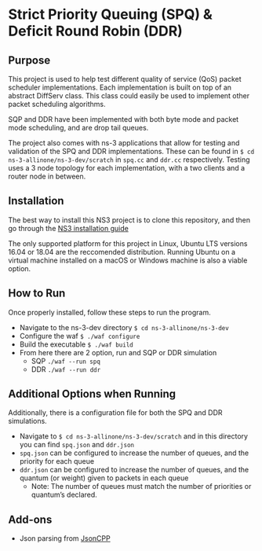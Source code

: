 # Strict Priority Queuing (SPQ) & Deficit Round Robin (DDR)

## Purpose
This project is used to help test different quality of service (QoS) packet scheduler implementations. Each implementation is built on top of an abstract DiffServ class. This class could easily be used to implement other packet scheduling algorithms. 

SQP and DDR have been implemented with both byte mode and packet mode scheduling, and are drop tail queues.

The project also comes with ns-3 applications that allow for testing and validation of the SPQ and DDR implementations. These can be found in `$ cd ns-3-allinone/ns-3-dev/scratch` in `spq.cc` and `ddr.cc` respectively. Testing uses a 3 node topology for each implementation, with a two clients and a router node in between.

## Installation
The best way to install this NS3 project is to clone this repository, and then go through the [NS3 installation guide](https://www.nsnam.org/wiki/Installation)

The only supported platform for this project in Linux, Ubuntu LTS versions 16.04 or 18.04 are the reccomended distribution.
Running Ubuntu on a virtual machine installed on a macOS or Windows machine is also a viable option.

## How to Run
Once properly installed, follow these steps to run the program.
- Navigate to the ns-3-dev directory `$ cd ns-3-allinone/ns-3-dev`
- Configure the waf `$ ./waf configure`
- Build the executable `$ ./waf build`
- From here there are 2 option, run and SQP or DDR simulation
    - SQP `./waf --run spq`
    - DDR `./waf --run ddr`

## Additional Options when Running
Additionally, there is a configuration file for both the SPQ and DDR simulations.
- Navigate to `$ cd ns-3-allinone/ns-3-dev/scratch` and in this directory you can find `spq.json` and `ddr.json`
- `spq.json` can be configured to increase the number of queues, and the priority for each queue
- `ddr.json` can be configured to increase the number of queues, and the quantum (or weight) given to packets in each queue
    - Note: The number of queues must match the number of priorities or quantum’s declared.

## Add-ons
- Json parsing from [JsonCPP](https://github.com/open-source-parsers/jsoncpp)